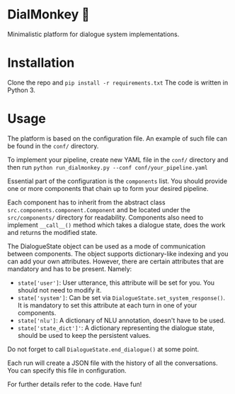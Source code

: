# DialMonkey 🙊

Minimalistic platform for dialogue system implementations.

# Installation

Clone the repo and `pip install -r requirements.txt`
The code is written in Python 3.

# Usage

The platform is based on the configuration file.
An example of such file can be found in the `conf/` directory.

To implement your pipeline, create new YAML file in the `conf/` directory and then run
`python run_dialmonkey.py --conf conf/your_pipeline.yaml`

Essential part of the configuration is the `components` list.
You should provide one or more components that chain up to form your desired pipeline.

Each component has to inherit from the abstract class
`src.components.component.Component` and be located under the `src/components/` directory for readability.
Components also need to implement `__call__()` method which takes a dialogue state, does the work and returns the modified state.

The DialogueState object can be used as a mode of communication between components.
The object supports dictionary-like indexing and you can add your own attributes.
However, there are certain attributes that are mandatory and has to be present.
Namely:
 - `state['user']`: User utterance, this attribute will be set for you. You should not need to modify it.
 - `state['system']`: Can be set via `DialogueState.set_system_response()`. It is mandatory to set this attribute at each turn in one of your components.
 - `state['nlu']`: A dictionary of NLU annotation, doesn't have to be used.
 - `state['state_dict']'`: A dictionary representing the dialogue state, should be used to keep the persistent values.
 
Do not forget to call `DialogueState.end_dialogue()` at some point.

Each run will create a JSON file with the history of all the conversations.
You can specify this file in configuration.

For further details refer to the code.
Have fun!
